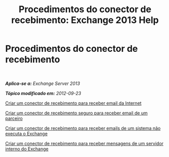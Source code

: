 ﻿---
title: 'Procedimentos do conector de recebimento: Exchange 2013 Help'
TOCTitle: Procedimentos do conector de recebimento
ms:assetid: 86f7d6e7-a869-4c90-a570-0239fd0e5872
ms:mtpsurl: https://technet.microsoft.com/pt-br/library/JJ657465(v=EXCHG.150)
ms:contentKeyID: 50486039
ms.date: 05/22/2018
mtps_version: v=EXCHG.150
ms.translationtype: MT
---

# Procedimentos do conector de recebimento

 

_**Aplica-se a:** Exchange Server 2013_

_**Tópico modificado em:** 2012-09-23_

[Criar um conector de recebimento para receber email da Internet](create-a-receive-connector-to-receive-email-from-the-internet-exchange-2013-help.md)

[Criar um conector de recebimento seguro para receber email de um parceiro](create-a-secure-receive-connector-to-receive-email-from-a-partner-exchange-2013-help.md)

[Criar um conector de recebimento para receber emails de um sistema não executa o Exchange](create-a-receive-connector-to-receive-email-from-a-system-not-running-exchange-exchange-2013-help.md)

[Criar um conector de recebimento para receber mensagens de um servidor interno do Exchange](create-a-receive-connector-to-receive-messages-from-an-internal-exchange-server-exchange-2013-help.md)

